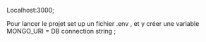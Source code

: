 Localhost:3000;

Pour lancer le projet set up un fichier .env , et y créer une variable MONGO_URI =  DB connection string ;